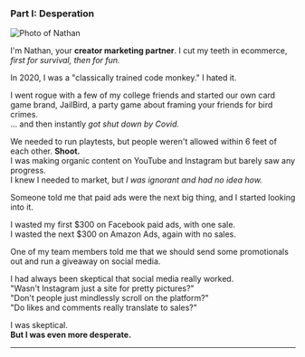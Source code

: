### Part I: Desperation

<div class="image-left">
  <img src="/img/team/nathan.jpg" alt="Photo of Nathan" />
</div>

I'm Nathan, your **creator marketing partner**. I cut my teeth in ecommerce, _first for survival, then for fun._

In 2020, I was a "classically trained code monkey." I hated it.

I went rogue with a few of my college friends and started our own card game brand, JailBird, a party game about framing your friends for bird crimes.  
... and then instantly _got shut down by Covid._

We needed to run playtests, but people weren't allowed within 6 feet of each other. **Shoot.**  
I was making organic content on YouTube and Instagram but barely saw any progress.  
I knew I needed to market, but _I was ignorant and had no idea how._

Someone told me that paid ads were the next big thing, and I started looking into it.

I wasted my first $300 on Facebook paid ads, with one sale.  
I wasted the next $300 on Amazon Ads, again with no sales.

One of my team members told me that we should send some promotionals out and run a giveaway on social media.

I had always been skeptical that social media really worked.  
"Wasn't Instagram just a site for pretty pictures?"  
"Don't people just mindlessly scroll on the platform?"  
"Do likes and comments really translate to sales?"

I was skeptical.  
**But I was even more desperate.**

---
